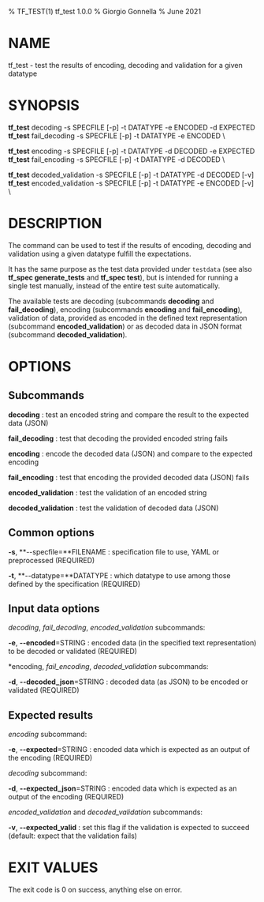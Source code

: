 % TF\_TEST(1) tf\_test 1.0.0
% Giorgio Gonnella
% June 2021

# NAME

tf\_test - test the results of encoding, decoding and validation for a given datatype

# SYNOPSIS

**tf_test** decoding -s SPECFILE [-p] -t DATATYPE -e ENCODED -d EXPECTED \
**tf_test** fail\_decoding -s SPECFILE [-p] -t DATATYPE -e ENCODED \

**tf_test** encoding -s SPECFILE [-p] -t DATATYPE -d DECODED -e EXPECTED \
**tf_test** fail\_encoding -s SPECFILE [-p] -t DATATYPE -d DECODED \

**tf_test** decoded\_validation -s SPECFILE [-p] -t DATATYPE -d DECODED [-v] \
**tf_test** encoded\_validation -s SPECFILE [-p] -t DATATYPE -e ENCODED [-v] \

# DESCRIPTION

The command can be used to test if the results of encoding, decoding and
validation using a given datatype fulfill the expectations.

It has the same purpose as the test data provided under ``testdata`` (see
also **tf\_spec generate_tests** and **tf\_spec test**), but is intended
for running a single test manually, instead of the entire test suite
automatically.

The available tests are decoding (subcommands **decoding** and **fail_decoding**),
encoding (subcommands **encoding** and **fail_encoding**), validation
of data, provided as encoded in the defined text representation
(subcommand **encoded_validation**) or as decoded data in JSON format
(subcommand **decoded_validation**).

# OPTIONS

## Subcommands

**decoding**
: test an encoded string and compare the result to the expected data (JSON)

**fail\_decoding**
: test that decoding the provided encoded string fails

**encoding**
: encode the decoded data (JSON) and compare to the expected encoding

**fail\_encoding**
: test that encoding the provided decoded data (JSON) fails

**encoded_validation**
: test the validation of an encoded string

**decoded_validation**
: test the validation of decoded data (JSON)

## Common options
**-s**, **--specfile=**FILENAME
: specification file to use, YAML or preprocessed (REQUIRED)

**-t**, **--datatype=**DATATYPE
: which datatype to use among those defined by the specification (REQUIRED)

## Input data options

*decoding*, *fail\_decoding*, *encoded\_validation* subcommands:

**-e**, **--encoded**=STRING
: encoded data (in the specified text representation) to be decoded or validated
(REQUIRED)

*encoding, *fail\_encoding*, *decoded\_validation* subcommands:

**-d**, **--decoded\_json**=STRING
: decoded data (as JSON) to be encoded or validated (REQUIRED)

## Expected results

*encoding* subcommand:

**-e**, **--expected**=STRING
: encoded data which is expected as an output of the encoding (REQUIRED)

*decoding* subcommand:

**-d**, **--expected\_json**=STRING
: encoded data which is expected as an output of the encoding (REQUIRED)

*encoded\_validation* and *decoded\_validation* subcommands:

**-v**, **--expected\_valid**
: set this flag if the validation is expected to succeed (default:
  expect that the validation fails)

# EXIT VALUES
The exit code is 0 on success, anything else on error.

